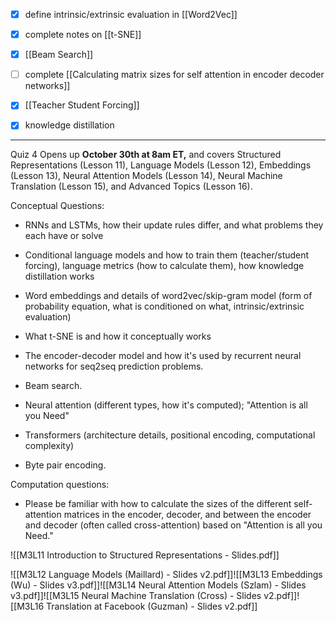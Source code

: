 
- [x] define intrinsic/extrinsic evaluation in [[Word2Vec]]
- [x] complete notes on [[t-SNE]]
- [x] [[Beam Search]]
- [ ] complete [[Calculating matrix sizes for self attention in encoder decoder networks]] 
- [x] [[Teacher Student Forcing]]
- [x] knowledge distillation


---

Quiz 4 Opens up **October 30th at 8am ET,** and covers Structured Representations (Lesson 11), Language Models (Lesson 12), Embeddings (Lesson 13), Neural Attention Models (Lesson 14), Neural Machine Translation (Lesson 15), and Advanced Topics (Lesson 16).

Conceptual Questions:

- RNNs and LSTMs, how their update rules differ, and what problems they each have or solve
    
- Conditional language models and how to train them (teacher/student forcing), language metrics (how to calculate them), how knowledge distillation works
    
- Word embeddings and details of word2vec/skip-gram model (form of probability equation, what is conditioned on what, intrinsic/extrinsic evaluation)
    
- What t-SNE is and how it conceptually works
    
- The encoder-decoder model and how it's used by recurrent neural networks for seq2seq prediction problems.
    
- Beam search.
    
- Neural attention (different types, how it's computed); "Attention is all you Need"
    
- Transformers (architecture details, positional encoding, computational complexity)
    
- Byte pair encoding.
    

Computation questions:

- Please be familiar with how to calculate the sizes of the different self-attention matrices in the encoder, decoder, and between the encoder and decoder (often called cross-attention) based on "Attention is all you Need."

![[M3L11 Introduction to Structured Representations - Slides.pdf]]

![[M3L12 Language Models (Maillard) - Slides v2.pdf]]![[M3L13 Embeddings (Wu) - Slides v3.pdf]]![[M3L14 Neural Attention Models (Szlam) - Slides v3.pdf]]![[M3L15 Neural Machine Translation (Cross) - Slides v2.pdf]]![[M3L16 Translation at Facebook (Guzman) - Slides v2.pdf]]